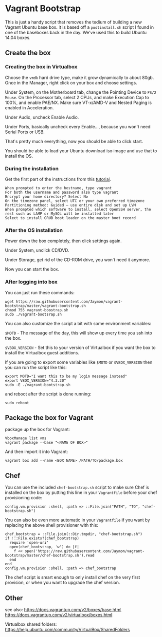 # Vagrant Bootstrap

This is just a handy script that removes the tedium of building a new Vagrant Ubuntu base box. It is based off a `postinstall.sh` script I found in one of the baseboxes back in the day. We've used this to build Ubuntu 14.04 boxes.

## Create the box

### Creating the box in Virtualbox

Choose the `vmdk` hard drive type, make it grow dynamically to about 80gb. Once in the Manager, right click on your box and choose settings.

Under System, on the Motherboard tab, change the Pointing Device to `PS/2 Mouse`. On the Processor tab, select 2 CPUs, and make Execution Cap to 100%, and enable PAE/NX. Make sure VT-x/AMD-V and Nested Paging is enabled in Acceleration.

Under Audio, uncheck Enable Audio.

Under Ports, basically uncheck every Enable..., because you won't need Serial Ports or USB.

That's pretty much everything, now you should be able to click start.

You should be able to load your Ubuntu download iso image and use that to install the OS.

### During the installation

Get the first part of the instructions from this [tutorial](http://www.sitepoint.com/create-share-vagrant-base-box/).

    When prompted to enter the hostname, type vagrant
    For both the username and password also type vagrant
    Encrypt your home directory? Select No
    On the timezone panel, select UTC or your own preferred timezone
    Partitioning method: Guided – use entire disk and set up LVM
    When prompted which software to install, select OpenSSH server, the rest such as LAMP or MySQL will be installed later
    Select to install GRUB boot loader on the master boot record

### After the OS installation

Power down the box completely, then click settings again.

Under System, unclick CD/DVD.

Under Storage, get rid of the CD-ROM drive, you won't need it anymore.

Now you can start the box.

### After logging into box

You can just run these commands:

    wget https://raw.githubusercontent.com/Jaymon/vagrant-bootstrap/master/vagrant-bootstrap.sh
    chmod 755 vagrant-boostrap.sh
    sudo ./vagrant-bootsrap.sh

You can also customize the script a bit with some environment variables:

`$MOTD` - The message of the day, this will show up every time you ssh into the box.

`$VBOX_VERSION` - Set this to your version of Virtualbox if you want the box to install the Virtualbox guest additions.

If you are going to export some variables like `$MOTD` or `$VBOX_VERSION` then you can run the script like this:

    export MOTD="I want this to be my login message instead"
    export VBOX_VERSION="4.3.20"
    sudo -E ./vagrant-bootstrap.sh

and reboot after the script is done running:

    sudo reboot

## Package the box for Vagrant

package up the box for Vagrant:

    VboxManage list vms
    vagrant package --base "<NAME OF BOX>"

And then import it into Vagrant:

    vagrant box add --name <BOX NAME> /PATH/TO/package.box

## Chef

You can use the included `chef-bootstrap.sh` script to make sure Chef is installed on the box by putting this line in your `Vagrantfile` before your chef provisioning code:

    config.vm.provision :shell, :path => ::File.join("PATH", "TO", "chef-bootstrap.sh")

You can also be even more automatic in your `Vagrantfile` if you want by replacing the above shell provisioner with this:

    chef_bootstrap = ::File.join(::Dir.tmpdir, "chef-bootstrap.sh")
    if !::File.exists?(chef_bootstrap)
      require 'open-uri'
      open(chef_bootstrap, 'w') do |f|
        f << open('https://raw.githubusercontent.com/Jaymon/vagrant-bootstrap/master/chef-bootstrap.sh').read
      end
    end
    config.vm.provision :shell, :path => chef_bootstrap

The chef script is smart enough to only install chef on the very first provision, or when you want to upgrade the chef version.

## Other

see also:
https://docs.vagrantup.com/v2/boxes/base.html
https://docs.vagrantup.com/v2/virtualbox/boxes.html

Virtualbox shared folders:
https://help.ubuntu.com/community/VirtualBox/SharedFolders

